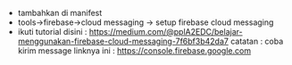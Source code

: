 - tambahkan <uses-permission android:name="android.permission.INTERNET" /> di manifest
- tools->firebase->cloud messaging -> setup firebase cloud messaging
- ikuti tutorial disini : https://medium.com/@pplA2EDC/belajar-menggunakan-firebase-cloud-messaging-7f6bf3b42da7
catatan : coba kirim message linknya ini : https://console.firebase.google.com
